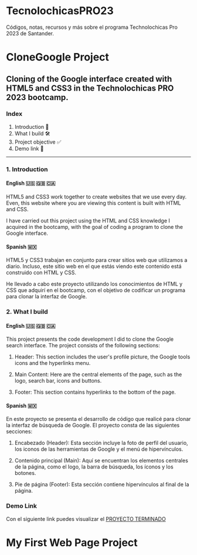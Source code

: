 # TecnolochicasPRO23
Códigos, notas, recursos y más sobre el programa Technolochicas Pro 2023 de Santander. 


# CloneGoogle Project

## Cloning of the Google interface created with HTML5 and CSS3 in the Technolochicas PRO 2023 bootcamp.

### Index

1. Introduction 📑
2. What I build 🛠
3. Project objective ✅
4. Demo link 🔗

****

### 1. Introduction

#### English 🇺🇸 🇬🇧 🇨🇦

HTML5 and CSS3 work together to create websites that we use every day. Even, this website where you are viewing this content is built with HTML and CSS.

I have carried out this project using the HTML and CSS knowledge I acquired in the bootcamp, with the goal of coding a program to clone the Google interface.

#### Spanish 🇲🇽

HTML5 y CSS3 trabajan en conjunto para crear sitios web que utilizamos a diario. Incluso, este sitio web en el que estás viendo este contenido está construido con HTML y CSS.

He llevado a cabo este proyecto utilizando los conocimientos de HTML y CSS que adquirí en el bootcamp, con el objetivo de codificar un programa para clonar la interfaz de Google.


### 2. What I build 

#### English 🇺🇸 🇬🇧 🇨🇦

This project presents the code development I did to clone the Google search interface. The project consists of the following sections:

1. Header: This section includes the user's profile picture, the Google tools icons and the hyperlinks menu.

2. Main Content: Here are the central elements of the page, such as the logo, search bar, icons and buttons.

3. Footer: This section contains hyperlinks to the bottom of the page.

#### Spanish 🇲🇽

En este proyecto se presenta el desarrollo de código que realicé para clonar la interfaz de búsqueda de Google. El proyecto consta de las siguientes secciones:

1. Encabezado (Header): Esta sección incluye la foto de perfil del usuario, los iconos de las herramientas de Google y el menú de hipervínculos.

2. Contenido principal (Main): Aquí se encuentran los elementos centrales de la página, como el logo, la barra de búsqueda, los íconos y los botones.

3. Pie de página (Footer): Esta sección contiene hipervínculos al final de la página.


### Demo Link

Con el siguiente link puedes visualizar el [PROYECTO TERMINADO](https://weverse.io/bts/feed)

# My First Web Page Project
